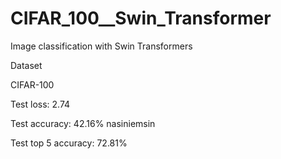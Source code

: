 # CIFAR_100__Swin_Transformer
Image classification with Swin Transformers

Dataset

CIFAR-100

Test loss: 2.74

Test accuracy: 42.16% nasiniemsin

Test top 5 accuracy: 72.81%

